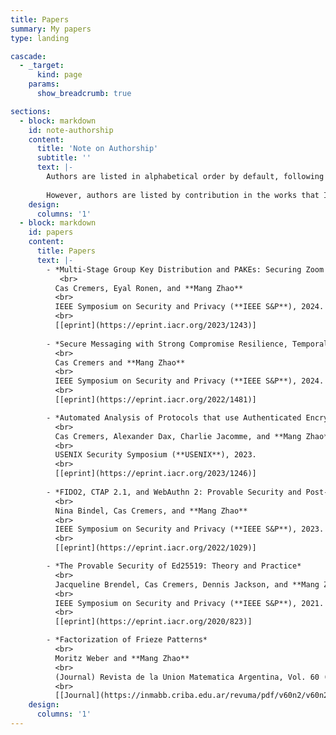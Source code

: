```yaml
---
title: Papers
summary: My papers
type: landing

cascade:
  - _target:
      kind: page
    params:
      show_breadcrumb: true

sections:
  - block: markdown
    id: note-authorship
    content:
      title: 'Note on Authorship'
      subtitle: ''
      text: |-
        Authors are listed in alphabetical order by default, following the convention in cryptography worldwide. 
        
        However, authors are listed by contribution in the works that I collaborate with other Chinese authors, following the convention and policy in the Chinese Crypto community.
    design:
      columns: '1'
  - block: markdown
    id: papers
    content:
      title: Papers
      text: |-
        - *Multi-Stage Group Key Distribution and PAKEs: Securing Zoom Groups against Malicious Servers without New Security Elements*
           <br>
          Cas Cremers, Eyal Ronen, and **Mang Zhao**
          <br>
          IEEE Symposium on Security and Privacy (**IEEE S&P**), 2024.
          <br>
          [[eprint](https://eprint.iacr.org/2023/1243)] 
  
        - *Secure Messaging with Strong Compromise Resilience, Temporal Privacy, and Immediate Decryption*
          <br>
          Cas Cremers and **Mang Zhao**
          <br>
          IEEE Symposium on Security and Privacy (**IEEE S&P**), 2024.
          <br>
          [[eprint](https://eprint.iacr.org/2022/1481)] 

        - *Automated Analysis of Protocols that use Authenticated Encryption: How Subtle AEAD Differences can impact Protocol Security*
          <br>
          Cas Cremers, Alexander Dax, Charlie Jacomme, and **Mang Zhao** (***Distinguished Paper Award***)
          <br>
          USENIX Security Symposium (**USENIX**), 2023.
          <br>
          [[eprint](https://eprint.iacr.org/2023/1246)] 
  
        - *FIDO2, CTAP 2.1, and WebAuthn 2: Provable Security and Post-Quantum Instantiation*
          <br>
          Nina Bindel, Cas Cremers, and **Mang Zhao**
          <br>
          IEEE Symposium on Security and Privacy (**IEEE S&P**), 2023.
          <br>
          [[eprint](https://eprint.iacr.org/2022/1029)] 

        - *The Provable Security of Ed25519: Theory and Practice*
          <br>
          Jacqueline Brendel, Cas Cremers, Dennis Jackson, and **Mang Zhao**
          <br>
          IEEE Symposium on Security and Privacy (**IEEE S&P**), 2021.
          <br>
          [[eprint](https://eprint.iacr.org/2020/823)] 

        - *Factorization of Frieze Patterns*
          <br>
          Moritz Weber and **Mang Zhao**
          <br>
          (Journal) Revista de la Union Matematica Argentina, Vol. 60 (2), 407-415, 2019
          <br>
          [[Journal](https://inmabb.criba.edu.ar/revuma/pdf/v60n2/v60n2a08.pdf)] [[arXiv](https://arxiv.org/abs/1809.00274)]
    design:
      columns: '1'
---
```


